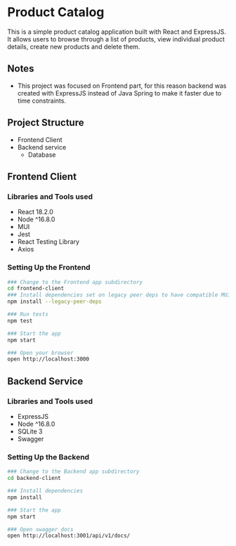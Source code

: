 
# Product Catalog

This is a simple product catalog application built with React and ExpressJS. It allows users to browse through a list of products, view individual product details, create new products and delete them.

## Notes

- This project was focused on Frontend part, for this reason backend was created with ExpressJS instead of Java Spring to make it faster due to time constraints.

## Project Structure
- Frontend Client
- Backend service
  - Database

## Frontend Client
### Libraries and Tools used
- React 18.2.0
- Node ^16.8.0
- MUI
- Jest
- React Testing Library
- Axios

### Setting Up the Frontend
```sh
### Change to the Frontend app subdirectory
cd frontend-client
### Install dependencies set on legacy peer deps to have compatible MUI with latest release of React 18.2
npm install --legacy-peer-deps

### Run tests
npm test

### Start the app
npm start

### Open your browser
open http://localhost:3000
```

## Backend Service
### Libraries and Tools used
- ExpressJS
- Node ^16.8.0
- SQLite 3
- Swagger

### Setting Up the Backend
```sh
### Change to the Backend app subdirectory
cd backend-client

### Install dependencies
npm install

### Start the app
npm start

### Open swagger docs
open http://localhost:3001/api/v1/docs/
```